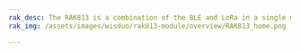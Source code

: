```yaml
---
rak_desc: The RAK813 is a combination of the BLE and LoRa in a single module. The BLE short-range technology combined with low-power LoRa can provide long-distance wireless communication capabilities. Both technologies are low power, eliminating the need to change batteries frequently.
rak_img: /assets/images/wisduo/rak813-module/overview/RAK813_home.png

---
```


<rk-redirect to="/Product-Categories/WisDuo/RAK813-Module/Overview/"/>
